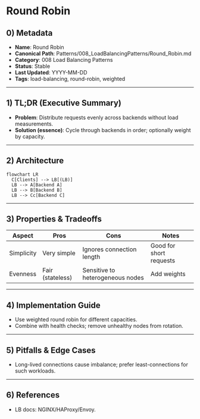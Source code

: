 # Round Robin

## 0) Metadata
- **Name**: Round Robin
- **Canonical Path**: Patterns/008_LoadBalancingPatterns/Round_Robin.md
- **Category**: 008 Load Balancing Patterns
- **Status**: Stable
- **Last Updated**: YYYY-MM-DD
- **Tags**: load-balancing, round-robin, weighted

---

## 1) TL;DR (Executive Summary)
- **Problem**: Distribute requests evenly across backends without load measurements.
- **Solution (essence)**: Cycle through backends in order; optionally weight by capacity.

---

## 2) Architecture
```mermaid
flowchart LR
  C[Clients] --> LB[(LB)]
  LB --> A[Backend A]
  LB --> B[Backend B]
  LB --> Cc[Backend C]
```

---

## 3) Properties & Tradeoffs
| Aspect | Pros | Cons | Notes |
|---|---|---|---|
| Simplicity | Very simple | Ignores connection length | Good for short requests |
| Evenness | Fair (stateless) | Sensitive to heterogeneous nodes | Add weights |

---

## 4) Implementation Guide
- Use weighted round robin for different capacities.
- Combine with health checks; remove unhealthy nodes from rotation.

---

## 5) Pitfalls & Edge Cases
- Long-lived connections cause imbalance; prefer least-connections for such workloads.

---

## 6) References
- LB docs: NGINX/HAProxy/Envoy.
